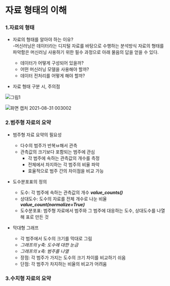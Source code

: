 <h1>자료 형태의 이해</h1>

<h3>1.자료의 형태</h3>

* 자료의 형태를 알아야 하는 이유?<br>
-머신러닝은 데이터라는 디지털 자료를 바탕으로 수행하는 분석방식 자료의 형태를 파악함은 머신러닝 사용하기 위한 필수 과정으로 아래 물음의 답을 얻을 수 있다.
  *  데이터가 어떻게 구성되어 있을까?<br>
  * 어떤 머신러닝 모델을 사용해야 할까?<br>
  * 데이터 전처리를 어떻게 해야 할까? <br>
 
* 자료 형태 구분 시, 주의점

![그림1](https://user-images.githubusercontent.com/63652571/131363954-d798ec99-a993-4c70-a5e1-2c020877882c.png)

![화면 캡처 2021-08-31 003002](https://user-images.githubusercontent.com/63652571/131364443-caa7cc86-af2b-46cc-9dab-2fd6d25d2c3d.jpg)


<h3>2.범주형 자료의 요약</h3>

* 범주형 자료 요약의 필요성

  *  다수의 범주가 반복ㅂ해서 관측
  *  관측값의 크기보다 포함되는 범주에 관심
      *  각 범주에 속하는 관측값의 개수를 측정
      *  전체에서 차지하는 각 범주의 비율 파악
      *  효율적으로 범주 간의 차이점을 비교 가능

* 도수분포표의 정의
  *  도수: 각 범주에 속하는 관측값의 개수 ***value_counts()***
  *  상대도수: 도수의 자료를 전체 개수로 나눈 비율 ***value_count(normalize=True)***
  *  도수분포표: 범주형 자료에서 범주와 그 범주에 대응하는 도수, 상대도수를 나열해 표로 만든 것
 
* 막대형 그래프
  *  각 범주에서 도수의 크기를 막대로 그림
  *  *그래프의 y축: 도수에 대한 눈금*
  *  *그래프의 x축: 범주를 나열*
  *  장점: 각 범주가 가지는 도수의 크기 차이를 비교하기 쉬움
  *  단점: 각 범주가 차지하는 비율의 비교가 어려움

<h3>3.수치형 자료의 요약</h3>
